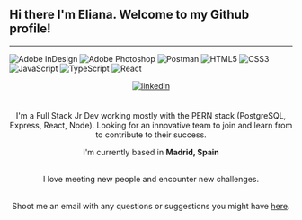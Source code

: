 ## Hi there I'm Eliana. Welcome to my Github profile! 
<hr>

![Adobe InDesign](https://img.shields.io/badge/Adobe%20InDesign-49021F?style=flat&logo=adobeindesign&logoColor=white) ![Adobe Photoshop](https://img.shields.io/badge/adobephotoshop-%2331A8FF.svg?style=flat&logo=adobephotoshop&logoColor=white) ![Postman](https://img.shields.io/badge/Postman-FF6C37?style=flat&logo=postman&logoColor=white) ![HTML5](https://img.shields.io/badge/html5-%23E34F26.svg?style=flat&logo=html5&logoColor=white) ![CSS3](https://img.shields.io/badge/css3-%231572B6.svg?style=flat&logo=css3&logoColor=white) ![JavaScript](https://img.shields.io/badge/javascript-%23323330.svg?style=flat&logo=javascript&logoColor=%23F7DF1E) ![TypeScript](https://img.shields.io/badge/typescript-%23007ACC.svg?style=flat&logo=typescript&logoColor=white) ![React](https://img.shields.io/badge/react-%2320232a.svg?style=flat&logo=react&logoColor=%2361DAFB) <br> 

<div align="center">
<a href="https://www.linkedin.com/in/elianagasparinquero" target="_blank">
<img src=https://img.shields.io/badge/linkedin-%2300acee.svg?color=405DE6&style=for-the-badge&logo=linkedin&logoColor=white alt=linkedin style="margin-bottom: 5px;" />
</a>
<br />
<br />

I'm a Full Stack Jr Dev working mostly with the PERN stack (PostgreSQL, Express, React, Node). Looking for an innovative team to join and learn from to contribute to their success. 
<br />

I'm currently based in **Madrid, Spain**

<br />
I love meeting new people and encounter new challenges. 
<br />
<br />

Shoot me an email with any questions or suggestions you might have <a href="mailto:elianagasparinquero@gmail.com">here</a>.
<br />
<br />

</div>
